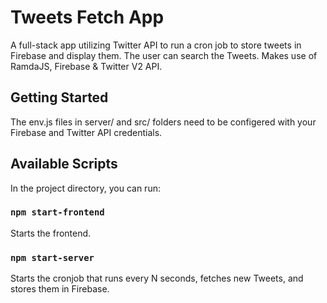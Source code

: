 # Tweets Fetch App 

A full-stack app utilizing Twitter API to run a cron job to store tweets in Firebase and display them. The user can search the Tweets. Makes use of RamdaJS, Firebase & Twitter V2 API.

## Getting Started

The env.js files in server/ and src/ folders need to be configered with your Firebase and Twitter API credentials.

## Available Scripts

In the project directory, you can run:

### `npm start-frontend`

Starts the frontend.

### `npm start-server`

Starts the cronjob that runs every N seconds, fetches new Tweets, and stores them in Firebase.


